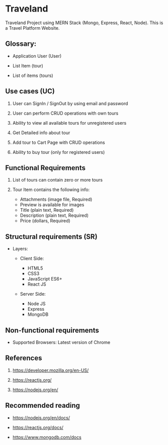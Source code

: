 # Traveland

Traveland Project using MERN Stack (Mongo, Express, React, Node). This is a Travel Platform Website.

## Glossary:

-   Application User (User)

-   List Item (tour)

-   List of items (tours)

## Use cases (UC)

1. User can SignIn / SignOut by using email and password

2. User can perform CRUD operations with own tours

3. Ability to view all available tours for unregistered users

4. Get Detailed info about tour

5. Add tour to Cart Page with CRUD operations

6. Ability to buy tour (only for registered users)

## Functional Requirements

1. List of tours can contain zero or more tours

2. Tour Item contains the following info:

    - Attachments (image file, Required)
    - Preview is available for images
    - Title (plain text, Required)
    - Description (plain text, Required)
    - Price (dollars, Required)

## Structural requirements (SR)

-   Layers:

    -   Client Side:

        -   HTML5
        -   CSS3
        -   JavaScript ES6+
        -   React JS

    -   Server Side:
        -   Node JS
        -   Express
        -   MongoDB

## Non-functional requirements

-   Supported Browsers: Latest version of Chrome

## References

1. https://developer.mozilla.org/en-US/

2. https://reactjs.org/

3. https://nodejs.org/en/

## Recommended reading

-   https://nodejs.org/en/docs/

-   https://reactjs.org/docs/

-   https://www.mongodb.com/docs
